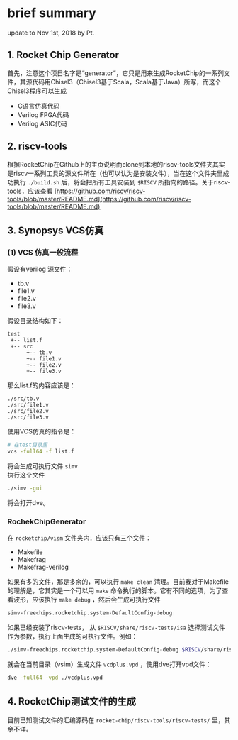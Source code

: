 # brief summary

update to Nov 1st, 2018 by Pt.

## 1. Rocket Chip Generator

首先，注意这个项目名字是“generator”，它只是用来生成RocketChip的一系列文件，其源代码用Chisel3（Chisel3基于Scala，Scala基于Java）所写，而这个Chisel3程序可以生成

- C语言仿真代码
- Verilog FPGA代码
- Verilog ASIC代码  

## 2. riscv-tools

根据RocketChip在Github上的主页说明而clone到本地的riscv-tools文件夹其实是riscv一系列工具的源文件所在（也可以认为是安装文件），当在这个文件夹里成功执行 `./build.sh` 后，将会把所有工具安装到 `$RISCV` 所指向的路径。关于riscv-tools，应该查看 [https://github.com/riscv/riscv-tools/blob/master/README.md](https://github.com/riscv/riscv-tools/blob/master/README.md) 

## 3. Synopsys VCS仿真

### (1) VCS 仿真一般流程

假设有verilog 源文件：

- tb.v
- file1.v
- file2.v
- file3.v  

假设目录结构如下： 

```text
test
 +-- list.f
 +-- src
      +-- tb.v
      +-- file1.v
      +-- file2.v
      +-- file3.v
```

那么list.f的内容应该是：

```text
./src/tb.v
./src/file1.v
./src/file2.v
./src/file3.v
```

使用VCS仿真的指令是：

```bash
# 在test目录里
vcs -full64 -f list.f
```

将会生成可执行文件 `simv`  
执行这个文件

```bash
./simv -gui
```

将会打开dve。  

### RochekChipGenerator

在 `rocketchip/vism` 文件夹内，应该只有三个文件：

- Makefile
- Makefrag
- Makefrag-verilog

如果有多的文件，那是多余的，可以执行 `make clean` 清理。目前我对于Makefile的理解是，它其实是一个可以用 `make` 命令执行的脚本。它有不同的选项，为了查看波形，应该执行 `make debug` ，然后会生成可执行文件

```bash
simv-freechips.rocketchip.system-DefaultConfig-debug
```

如果已经安装了riscv-tests， 从 `$RISCV/share/riscv-tests/isa` 选择测试文件作为参数，执行上面生成的可执行文件。例如：

```bash
./simv-freechips.rocketchip.system-DefaultConfig-debug $RISCV/share/riscv-tests/isa/rv64ui-p-and
```

就会在当前目录（vsim）生成文件 `vcdplus.vpd` ，使用dve打开vpd文件：

```bash
dve -full64 -vpd ./vcdplus.vpd
```  

## 4. RocketChip测试文件的生成

目前已知测试文件的汇编源码在 `rocket-chip/riscv-tools/riscv-tests/` 里，其余不详。